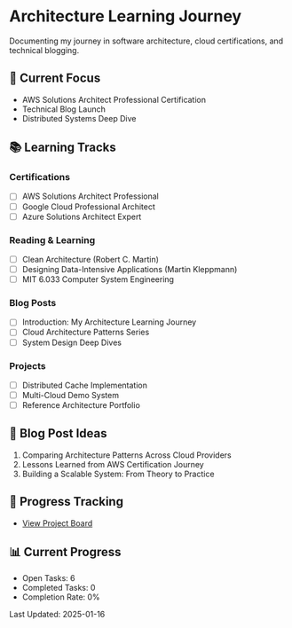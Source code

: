 # Architecture Learning Journey

Documenting my journey in software architecture, cloud certifications, and technical blogging.

## 🎯 Current Focus

- AWS Solutions Architect Professional Certification
- Technical Blog Launch
- Distributed Systems Deep Dive

## 📚 Learning Tracks

### Certifications

- [ ] AWS Solutions Architect Professional
- [ ] Google Cloud Professional Architect
- [ ] Azure Solutions Architect Expert

### Reading & Learning

- [ ] Clean Architecture (Robert C. Martin)
- [ ] Designing Data-Intensive Applications (Martin Kleppmann)
- [ ] MIT 6.033 Computer System Engineering

### Blog Posts

- [ ] Introduction: My Architecture Learning Journey
- [ ] Cloud Architecture Patterns Series
- [ ] System Design Deep Dives

### Projects

- [ ] Distributed Cache Implementation
- [ ] Multi-Cloud Demo System
- [ ] Reference Architecture Portfolio

## 📝 Blog Post Ideas

1. Comparing Architecture Patterns Across Cloud Providers
2. Lessons Learned from AWS Certification Journey
3. Building a Scalable System: From Theory to Practice

## 🚀 Progress Tracking

- [View Project Board](https://github.com/users/k8port/projects/3)




## 📊 Current Progress
- Open Tasks: 6
- Completed Tasks: 0
- Completion Rate: 0%

Last Updated: 2025-01-16
